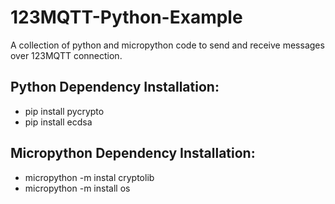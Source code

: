 # 123MQTT-Python-Example

A collection of python and micropython code to send and receive messages over 123MQTT connection.

## Python Dependency Installation:
* pip install pycrypto
* pip install ecdsa

## Micropython Dependency Installation:
* micropython -m instal cryptolib
* micropython -m install os
